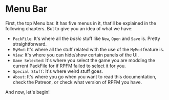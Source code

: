 # Menu Bar

First, the top Menu bar. It has five menus in it, that'll be explained in the following chapters. But to give you an idea of what we have:
- `PackFile`: It's where all the *basic* stuff like `New`, `Open` and `Save` is. Pretty straightforward.
- `MyMod`: It's where all the stuff related with the use of the `MyMod` feature is.
- `View`: It's where you can hide/show certain panels of the UI.
- `Game Selected`: It's where you select the game you are modding the current PackFile for if RPFM failed to select it for you.
- `Special Stuff`: It's where weird stuff goes.
- `About`: It's where you go when you want to read this documentation, check the Patreon, or check what version of RPFM you have.

And now, let's begin!
